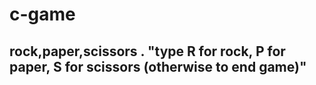 # c-game
rock,paper,scissors .
"type R for rock, P for paper, S for scissors (otherwise  to end game)"
----------------------------------------------------------------------
